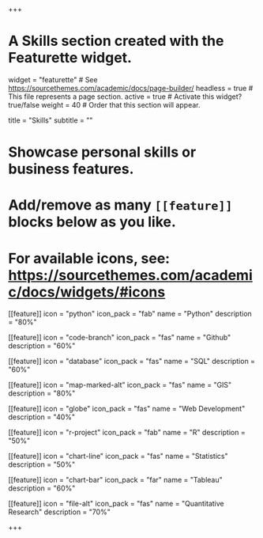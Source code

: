 +++
# A Skills section created with the Featurette widget.
widget = "featurette"  # See https://sourcethemes.com/academic/docs/page-builder/
headless = true  # This file represents a page section.
active = true  # Activate this widget? true/false
weight = 40  # Order that this section will appear.

title = "Skills"
subtitle = ""

# Showcase personal skills or business features.
# 
# Add/remove as many `[[feature]]` blocks below as you like.
# 
# For available icons, see: https://sourcethemes.com/academic/docs/widgets/#icons

[[feature]]
  icon = "python"
  icon_pack = "fab"
  name = "Python"
  description = "80%"

[[feature]]
  icon = "code-branch"
  icon_pack = "fas"
  name = "Github"
  description = "60%"

[[feature]]
  icon = "database"
  icon_pack = "fas"
  name = "SQL"
  description = "60%"

[[feature]]
  icon = "map-marked-alt"
  icon_pack = "fas"
  name = "GIS"
  description = "80%"

[[feature]]
  icon = "globe"
  icon_pack = "fas"
  name = "Web Development"
  description = "40%"

[[feature]]
  icon = "r-project"
  icon_pack = "fab"
  name = "R"
  description = "50%"
  
[[feature]]
  icon = "chart-line"
  icon_pack = "fas"
  name = "Statistics"
  description = "50%"

[[feature]]
  icon = "chart-bar"
  icon_pack = "far"
  name = "Tableau"
  description = "60%"  
  
[[feature]]
  icon = "file-alt"
  icon_pack = "fas"
  name = "Quantitative Research"
  description = "70%"

+++
